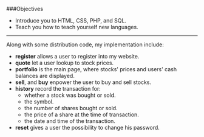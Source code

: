 ###Objectives
+ Introduce you to HTML, CSS, PHP, and SQL.
+ Teach you how to teach yourself new languages.

***

Along with some distribution code, my implementation include:

+ **register** allows a user to register into my website.
+ **quote** let a user lookup to stock prices.
+ **portfolio** is the main page, where stocks' prices and users' cash balances are displayed.
+ **sell**, and **buy** enpower the user to buy and sell stocks.
+ **history** record the transaction for:
  * whether a stock was bought or sold.
  * the symbol.
  * the number of shares bought or sold.
  * the price of a share at the time of transaction.
  * the date and time of the transaction.
+ **reset** gives a user the possibility to change his password.

